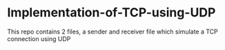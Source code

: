 # Implementation-of-TCP-using-UDP
This repo contains 2 files, a sender and receiver file which simulate a TCP connection using UDP
